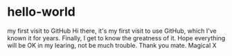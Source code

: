 # hello-world
my first visit to GitHub
Hi there, it's my first visit to use GitHub, which I've known it for years. Finally, I get to know the greatness of it.
Hope everything will be OK in my learing, not be much trouble.
Thank you mate.
    Magical X
